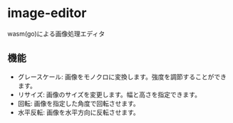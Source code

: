 # image-editor

wasm(go)による画像処理エディタ

## 機能

- グレースケール: 画像をモノクロに変換します。強度を調節することができます。
- リサイズ: 画像のサイズを変更します。幅と高さを指定できます。
- 回転: 画像を指定した角度で回転させます。
- 水平反転: 画像を水平方向に反転させます。
